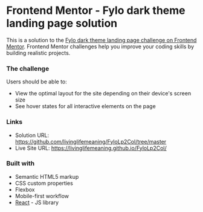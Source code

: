 # Frontend Mentor - Fylo dark theme landing page solution

This is a solution to the [Fylo dark theme landing page challenge on Frontend Mentor](https://www.frontendmentor.io/challenges/fylo-dark-theme-landing-page-5ca5f2d21e82137ec91a50fd). Frontend Mentor challenges help you improve your coding skills by building realistic projects. 

### The challenge

Users should be able to:

- View the optimal layout for the site depending on their device's screen size
- See hover states for all interactive elements on the page


### Links

- Solution URL: https://github.com/livinglifemeaning/FyloLp2Col/tree/master
- Live Site URL: https://livinglifemeaning.github.io/FyloLp2Col/

### Built with

- Semantic HTML5 markup
- CSS custom properties
- Flexbox
- Mobile-first workflow
- [React](https://reactjs.org/) - JS library
